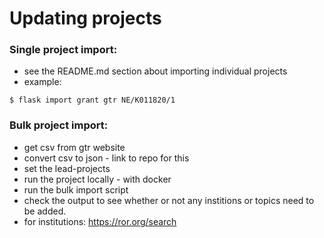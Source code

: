 # Updating projects

### Single project import:

- see the README.md section about importing individual projects
- example:
```shell
$ flask import grant gtr NE/K011820/1
```

### Bulk project import:

- get csv from gtr website
- convert csv to json - link to repo for this
- set the lead-projects
- run the project locally - with docker
- run the bulk import script
- check the output to see whether or not any institions or topics need to be added.
- for institutions: https://ror.org/search

